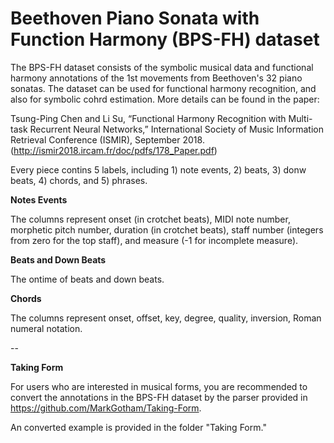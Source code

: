 # Beethoven Piano Sonata with Function Harmony (BPS-FH) dataset

The BPS-FH dataset consists of the symbolic musical data and functional harmony annotations of the 1st movements from Beethoven's 32 piano sonatas. The dataset can be used for functional harmony recognition, and also for symbolic cohrd estimation. More details can be found in the paper: 

Tsung-Ping Chen and Li Su, “Functional Harmony Recognition with Multi-task Recurrent Neural Networks,”  International Society of Music Information Retrieval Conference (ISMIR), September 2018. (http://ismir2018.ircam.fr/doc/pdfs/178_Paper.pdf)



Every piece contins 5 labels, including 1) note events, 2) beats, 3) donw beats, 4) chords, and 5) phrases.

**Notes Events**

The columns represent onset (in crotchet beats), MIDI note number, morphetic pitch number, duration (in crotchet beats), staff number (integers from zero for the top staff), and measure (-1 for incomplete measure).

**Beats and Down Beats**

The ontime of beats and down beats.

**Chords**

The columns represent onset, offset, key, degree, quality, inversion, Roman numeral notation.

--

**Taking Form**

For users who are interested in musical forms, you are recommended to convert the annotations in the BPS-FH dataset by the parser provided in https://github.com/MarkGotham/Taking-Form.

An converted example is provided in the folder "Taking Form."
